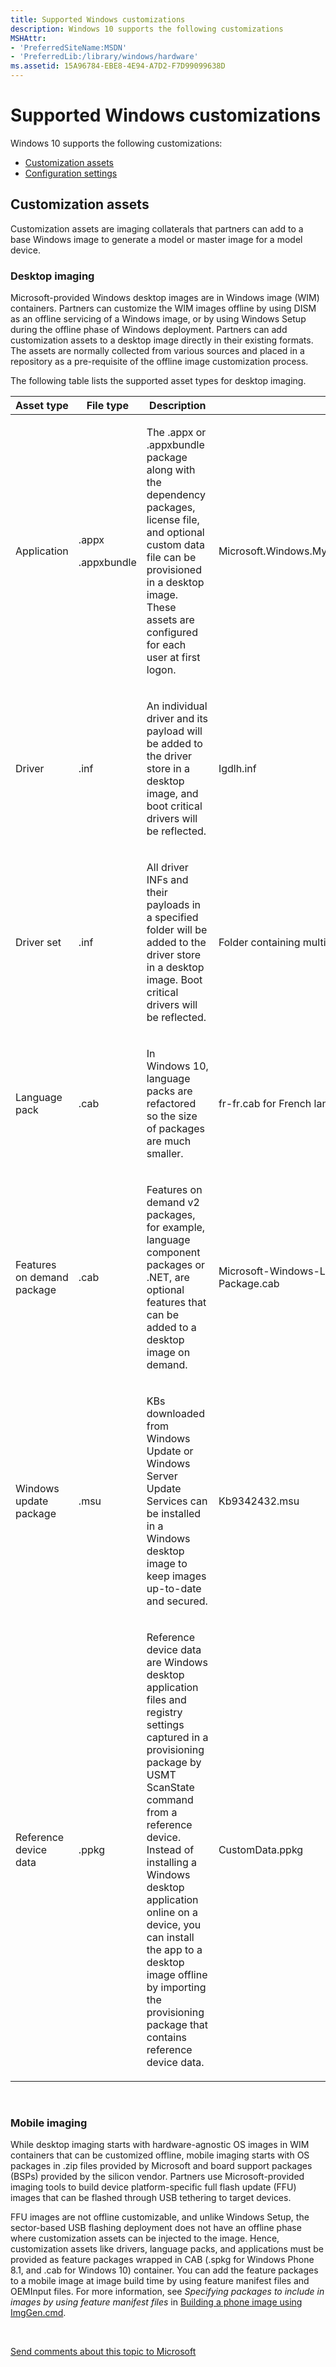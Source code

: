 ```yaml
---
title: Supported Windows customizations
description: Windows 10 supports the following customizations
MSHAttr:
- 'PreferredSiteName:MSDN'
- 'PreferredLib:/library/windows/hardware'
ms.assetid: 15A96784-EBE8-4E94-A7D2-F7D99099638D
---
```


# Supported Windows customizations


Windows 10 supports the following customizations:

-   [Customization assets](#customization-assets)
-   [Configuration settings](#configuration-settings)

## Customization assets


Customization assets are imaging collaterals that partners can add to a base Windows image to generate a model or master image for a model device.

### Desktop imaging

Microsoft-provided Windows desktop images are in Windows image (WIM) containers. Partners can customize the WIM images offline by using DISM as an offline servicing of a Windows image, or by using Windows Setup during the offline phase of Windows deployment. Partners can add customization assets to a desktop image directly in their existing formats. The assets are normally collected from various sources and placed in a repository as a pre-requisite of the offline image customization process.

The following table lists the supported asset types for desktop imaging.

<table>
<colgroup>
<col width="25%" />
<col width="25%" />
<col width="25%" />
<col width="25%" />
</colgroup>
<thead>
<tr class="header">
<th>Asset type</th>
<th>File type</th>
<th>Description</th>
<th>Examples</th>
</tr>
</thead>
<tbody>
<tr class="odd">
<td><p>Application</p></td>
<td><p>.appx</p>
<p>.appxbundle</p></td>
<td><p>The .appx or .appxbundle package along with the dependency packages, license file, and optional custom data file can be provisioned in a desktop image. These assets are configured for each user at first logon.</p></td>
<td><p>Microsoft.Windows.MyApp_8wekyb3d8bbwe.appxbundle</p></td>
</tr>
<tr class="even">
<td><p>Driver</p></td>
<td><p>.inf</p></td>
<td><p>An individual driver and its payload will be added to the driver store in a desktop image, and boot critical drivers will be reflected.</p></td>
<td><p>Igdlh.inf</p></td>
</tr>
<tr class="odd">
<td><p>Driver set</p></td>
<td><p>.inf</p></td>
<td><p>All driver INFs and their payloads in a specified folder will be added to the driver store in a desktop image. Boot critical drivers will be reflected.</p></td>
<td><p>Folder containing multiple driver INFs</p></td>
</tr>
<tr class="even">
<td><p>Language pack</p></td>
<td><p>.cab</p></td>
<td><p>In Windows 10, language packs are refactored so the size of packages are much smaller.</p></td>
<td><p>fr-fr.cab for French language in France</p></td>
</tr>
<tr class="odd">
<td><p>Features on demand package</p></td>
<td><p>.cab</p></td>
<td><p>Features on demand v2 packages, for example, language component packages or .NET, are optional features that can be added to a desktop image on demand.</p></td>
<td><p>Microsoft-Windows-LanguageFeatures-Speech-fr-fr-Package.cab</p></td>
</tr>
<tr class="even">
<td><p>Windows update package</p></td>
<td><p>.msu</p></td>
<td><p>KBs downloaded from Windows Update or Windows Server Update Services can be installed in a Windows desktop image to keep images up-to-date and secured.</p></td>
<td><p>Kb9342432.msu</p></td>
</tr>
<tr class="odd">
<td><p>Reference device data</p></td>
<td><p>.ppkg</p></td>
<td><p>Reference device data are Windows desktop application files and registry settings captured in a provisioning package by USMT ScanState command from a reference device. Instead of installing a Windows desktop application online on a device, you can install the app to a desktop image offline by importing the provisioning package that contains reference device data.</p></td>
<td><p>CustomData.ppkg</p></td>
</tr>
</tbody>
</table>

 

### Mobile imaging

While desktop imaging starts with hardware-agnostic OS images in WIM containers that can be customized offline, mobile imaging starts with OS packages in .zip files provided by Microsoft and board support packages (BSPs) provided by the silicon vendor. Partners use Microsoft-provided imaging tools to build device platform-specific full flash update (FFU) images that can be flashed through USB tethering to target devices.

FFU images are not offline customizable, and unlike Windows Setup, the sector-based USB flashing deployment does not have an offline phase where customization assets can be injected to the image. Hence, customization assets like drivers, language packs, and applications must be provided as feature packages wrapped in CAB (.spkg for Windows Phone 8.1, and .cab for Windows 10) container. You can add the feature packages to a mobile image at image build time by using feature manifest files and OEMInput files. For more information, see *Specifying packages to include in images by using feature manifest files* in [Building a phone image using ImgGen.cmd](../manufacture/mobile/building-a-phone-image-using-imggencmd.md).

 

[Send comments about this topic to Microsoft](mailto:wsddocfb@microsoft.com?subject=Documentation%20feedback%20%5Bp_customize_converged\p_customize_converged%5D:%20Supported%20Windows%20customizations%20%20RELEASE:%20%2811/17/2016%29&body=%0A%0APRIVACY%20STATEMENT%0A%0AWe%20use%20your%20feedback%20to%20improve%20the%20documentation.%20We%20don't%20use%20your%20email%20address%20for%20any%20other%20purpose,%20and%20we'll%20remove%20your%20email%20address%20from%20our%20system%20after%20the%20issue%20that%20you're%20reporting%20is%20fixed.%20While%20we're%20working%20to%20fix%20this%20issue,%20we%20might%20send%20you%20an%20email%20message%20to%20ask%20for%20more%20info.%20Later,%20we%20might%20also%20send%20you%20an%20email%20message%20to%20let%20you%20know%20that%20we've%20addressed%20your%20feedback.%0A%0AFor%20more%20info%20about%20Microsoft's%20privacy%20policy,%20see%20http://privacy.microsoft.com/default.aspx. "Send comments about this topic to Microsoft")




